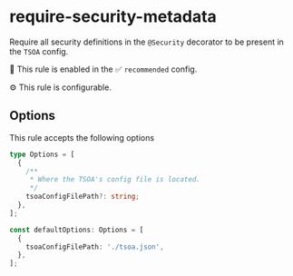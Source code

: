 # require-security-metadata

Require all security definitions in the `@Security` decorator to be present in the `TSOA` config.

💼 This rule is enabled in the ✅ `recommended` config.

⚙️ This rule is configurable.

<!-- end auto-generated rule header -->

## Options

This rule accepts the following options

<!-- start custom auto-generated options codeblock -->

```ts
type Options = [
  {
    /**
     * Where the TSOA's config file is located.
     */
    tsoaConfigFilePath?: string;
  },
];

const defaultOptions: Options = [
  {
    tsoaConfigFilePath: './tsoa.json',
  },
];
```

<!-- end custom auto-generated options codeblock -->
